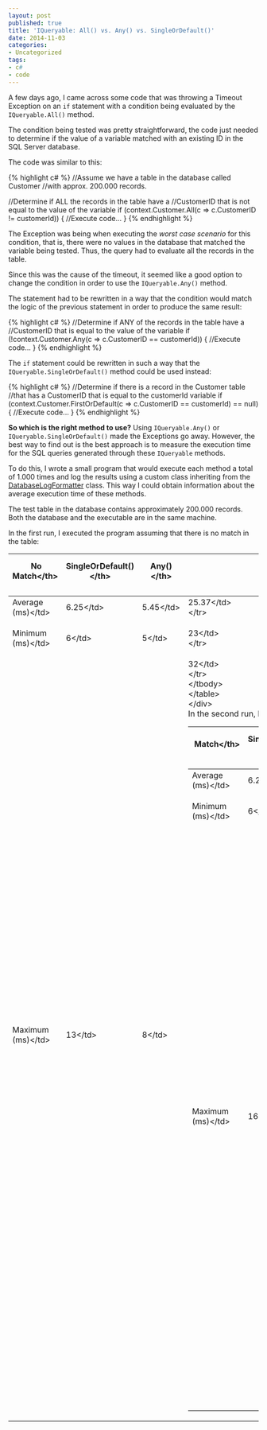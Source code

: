 ```yaml
---
layout: post
published: true
title: 'IQueryable: All() vs. Any() vs. SingleOrDefault()'
date: 2014-11-03
categories:
- Uncategorized
tags:
- c#
- code
---
```

A few days ago, I came across some code that was throwing a Timeout Exception on an <code>if</code> statement with a condition being evaluated by the <code>IQueryable.All()</code> method.

The condition being tested was pretty straightforward, the code just needed to determine if the value of a variable matched with an existing ID in the SQL Server database.

The code was similar to this:

{% highlight c# %}
//Assume we have a table in the database called Customer
//with approx. 200.000 records.

//Determine if ALL the records in the table have a
//CustomerID that is not equal to the value of the variable
if (context.Customer.All(c => c.CustomerID != customerId))
{
   //Execute code...
}
{% endhighlight %}

<!--more-->

The Exception was being when executing the *worst case scenario* for this condition, that is, there were no values in the database that matched the variable being tested. Thus, the query had to evaluate all the records in the table.

Since this was the cause of the timeout, it seemed like a good option to change the condition in order to use the <code>IQueryable.Any()</code> method.

The statement had to be rewritten in a way that the condition would match the logic of the previous statement in order to produce the same result:

{% highlight c# %}
//Determine if ANY of the records in the table have a
//CustomerID that is equal to the value of the variable
if (!context.Customer.Any(c => c.CustomerID == customerId))
{
   //Execute code...
}
{% endhighlight %}

The <code>if</code> statement could be rewritten in such a way that the <code>IQueryable.SingleOrDefault()</code> method could be used instead:

{% highlight c# %}
//Determine if there is a record in the Customer table
//that has a CustomerID that is equal to the customerId variable
if (context.Customer.FirstOrDefault(c => c.CustomerID == customerId) == null)
{
   //Execute code...
}
{% endhighlight %}

**So which is the right method to use?** Using <code>IQueryable.Any()</code> or <code>IQueryable.SingleOrDefault()</code> made the Exceptions go away. However, the best way to find out is the best approach is to measure the execution time for the SQL queries generated through these <code>IQueryable</code> methods.

To do this, I wrote a small program that would execute each method a total of 1.000 times and log the results using a custom class inheriting from the <a href="http:&#47;&#47;msdn.microsoft.com&#47;en-us&#47;library&#47;system.data.entity.infrastructure.interception.databaselogformatter(v=vs.113).aspx" target="_blank">DatabaseLogFormatter</a> class. This way I could obtain information about the average execution time of these methods.

The test table in the database contains approximately 200.000 records. Both the database and the executable are in the same machine.

In the first run, I executed the program assuming that there is no match in the table:

<div class="table-responsive">
<table>
<thead>
<tr>
<th>&nbsp;No Match<&#47;th></p>
<th>SingleOrDefault()<&#47;th></p>
<th>Any()<&#47;th></p>
<th>All()<&#47;th><br />
<&#47;tr><br />
<&#47;thead></p>
<tbody>
<tr>
<td>Average (ms)<&#47;td></p>
<td>6.25<&#47;td></p>
<td>5.45<&#47;td></p>
<td>25.37<&#47;td><br />
<&#47;tr></p>
<tr>
<td>Minimum (ms)<&#47;td></p>
<td>6<&#47;td></p>
<td>5<&#47;td></p>
<td>23<&#47;td><br />
<&#47;tr></p>
<tr>
<td>Maximum (ms)<&#47;td></p>
<td>13<&#47;td></p>
<td>8<&#47;td></p>
<td>32<&#47;td><br />
<&#47;tr><br />
<&#47;tbody><br />
<&#47;table><br />
<&#47;div><br />
In the second run, I executed the program assuming that there is a match in the table:</p>
<div class="table-responsive">
<table>
<thead>
<tr>
<th>&nbsp;Match<&#47;th></p>
<th>SingleOrDefault()<&#47;th></p>
<th>Any()<&#47;th></p>
<th>All()<&#47;th><br />
<&#47;tr><br />
<&#47;thead></p>
<tbody>
<tr>
<td>Average (ms)<&#47;td></p>
<td>6.21<&#47;td></p>
<td>5.49<&#47;td></p>
<td>14.90<&#47;td><br />
<&#47;tr></p>
<tr>
<td>Minimum (ms)<&#47;td></p>
<td>6<&#47;td></p>
<td>5<&#47;td></p>
<td>14<&#47;td><br />
<&#47;tr></p>
<tr>
<td>Maximum (ms)<&#47;td></p>
<td>16<&#47;td></p>
<td>19<&#47;td></p>
<td>27<&#47;td><br />
<&#47;tr><br />
<&#47;tbody><br />
<&#47;table><br />
<&#47;div><br />
The results show that the <em>IQueryable.All()<&#47;em> method is not the best option for any of the scenarios tested. Using <em>Any()<&#47;em> or <em>SingleOrDefault()<&#47;em> will provide much faster results using&nbsp;less time in either case. Clearly the time difference is accentuated when comparing the <em>worst case<&#47;em> results.</p>
<p>If you take a look at the SQL code generated from the <em>IQueryable.All()<&#47;em> and <em>IQueryable.Any()<&#47;em>&nbsp;methods&nbsp;you can immediately notice the difference between them. For my specific scenario, using <em>All()&nbsp;<&#47;em>was the incorrect choice from the beginning...the logic should have been written with <em>Any().<&#47;em></p>
<pre class="striped:false lang:tsql mark:7-15,24-25 decode:true ">DECLARE @Id INT;<br />
SET @Id = 0;</p>
<p>--IQueryable.All()<br />
SELECT<br />
   CASE<br />
      WHEN (NOT EXISTS (SELECT 1 AS [C1] FROM Customer<br />
         WHERE (CustomerID = @Id)<br />
         OR<br />
         (CASE<br />
            WHEN (CustomerID <> @Id)<br />
               THEN cast(1 as bit)<br />
            WHEN (CustomerID = @Id)<br />
               THEN cast(0 as bit)<br />
         END IS NULL)))<br />
      THEN cast(1 as bit)<br />
      ELSE cast(0 as bit)<br />
   END AS [C1]<br />
FROM ( SELECT 1 AS X ) AS [SingleRowTable1]</p>
<p>--IQueryable.Any()<br />
SELECT<br />
   CASE<br />
      WHEN (EXISTS (SELECT 1 AS [C1] FROM Customer<br />
         WHERE CustomerID = @Id))<br />
      THEN cast(1 as bit)<br />
      ELSE cast(0 as bit)<br />
   END AS [C1]<br />
FROM ( SELECT 1 AS X ) AS [SingleRowTable1]<&#47;pre><br />
There will be some specific cases in which <em>IQueryable.All()<&#47;em>&nbsp;must be used in order to verify a condition on all the elements of a sequence. It important to recognize these situations and plan accordingly, in order to minimize the impact of this call on the performance of an application.</p>
